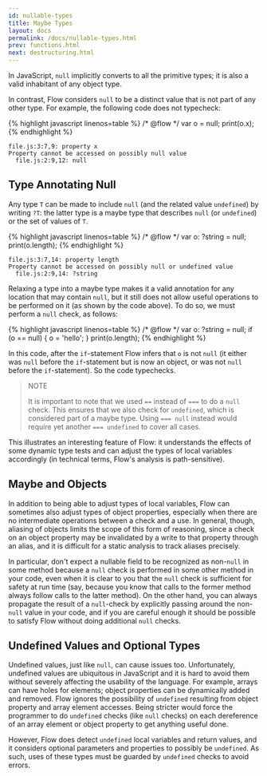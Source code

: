 ```yaml
---
id: nullable-types
title: Maybe Types
layout: docs
permalink: /docs/nullable-types.html
prev: functions.html
next: destructuring.html
---
```


In JavaScript, `null` implicitly converts to all the primitive types; it is
also a valid inhabitant of any object type.

In contrast, Flow considers `null` to be a distinct value that is not part of
any other type. For example, the following code does not typecheck:

{% highlight javascript linenos=table %}
/* @flow */
var o = null;
print(o.x);
{% endhighlight %}

```bbcode
file.js:3:7,9: property x
Property cannot be accessed on possibly null value
  file.js:2:9,12: null
```

## Type Annotating Null

Any type `T` can be made to include `null` (and the related value `undefined`) by writing `?T`: the latter type
is a maybe type that describes `null` (or `undefined`) or the set of values of `T`.

{% highlight javascript linenos=table %}
/* @flow */
var o: ?string = null;
print(o.length);
{% endhighlight %}

```bbcode
file.js:3:7,14: property length
Property cannot be accessed on possibly null or undefined value
  file.js:2:9,14: ?string
```

Relaxing a type into a maybe type makes it a valid annotation for any location that may
contain `null`, but it still does not allow useful operations to be performed
on it (as shown by the code above). To do so, we must perform a `null` check,
as follows:

{% highlight javascript linenos=table %}
/* @flow */
var o: ?string = null;
if (o == null) {
  o = 'hello';
}
print(o.length);
{% endhighlight %}

In this code, after the `if`-statement Flow infers that `o` is not `null` (it
either was `null` before the `if`-statement but is now an object, or was not
`null` before the `if`-statement). So the code typechecks.

> NOTE
>
> It is important to note that we used `==` instead of `===` to do a `null` check.
> This ensures that we also check for `undefined`, which is considered part of a maybe type.
> Using `=== null` instead would require yet another `=== undefined` to cover all cases. 

This illustrates an interesting feature of Flow: it understands the effects of
some dynamic type tests and can adjust the types of local variables
accordingly (in technical terms, Flow's analysis is path-sensitive).

## Maybe and Objects

In addition to being able to adjust types of local variables, Flow can sometimes
also adjust types of object properties, especially when there are no intermediate
operations between a check and a use. In general, though, aliasing of objects 
limits the scope of this form of reasoning, since a check on an object property
may be invalidated by a write to that property through an alias, and 
it is difficult for a static analysis to track aliases precisely. 

In particular, don't expect a nullable field to be recognized as non-`null` in some method because a `null` check is
performed in some other method in your code, even when it is clear to you that
the `null` check is sufficient for safety at run time (say, because you know
that calls to the former method always follow calls to the latter method). On
the other hand, you can always propagate the result of a `null`-check by
explicitly passing around the non-`null` value in your code, and if you are
careful enough it should be possible to satisfy Flow without doing additional
`null` checks.

## Undefined Values and Optional Types

Undefined values, just like `null`, can cause issues too. Unfortunately,
undefined values are ubiquitous in JavaScript and it is hard to avoid them
without severely affecting the usability of the language. For example, arrays
can have holes for elements; object properties can be dynamically added and
removed. Flow ignores the possibility of `undefined` resulting from object property and array element
accesses. Being stricter would force the programmer to do `undefined` checks (like `null` checks) on each dereference of
an array element or object property to get anything useful done.

However, Flow does detect `undefined` local variables
and return values, and it considers optional parameters and properties to possibly be `undefined`. As such, uses of these types must be guarded by `undefined` checks to avoid errors.
